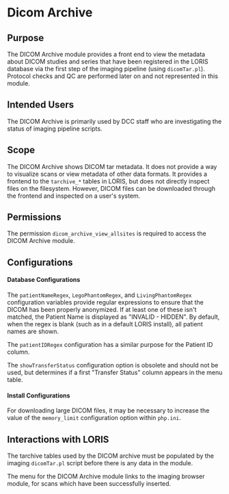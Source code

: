 # Dicom Archive

## Purpose

The DICOM Archive module provides a front end to view the metadata
about DICOM studies and series that have been registered in the
LORIS database via the first step of the imaging pipeline (using
`dicomTar.pl`). Protocol checks and QC are performed later on and not
represented in this module.

## Intended Users

The DICOM Archive is primarily used by DCC staff who are investigating
the status of imaging pipeline scripts.

## Scope

The DICOM Archive shows DICOM tar metadata. It does not provide a
way to visualize scans or view metadata of other data formats. It
provides a frontend to the `tarchive_*` tables in LORIS, but does
not directly inspect files on the filesystem. However, DICOM 
files can be downloaded through the frontend and inspected on a 
user's system.


## Permissions

The permission `dicom_archive_view_allsites` is required to access
the DICOM Archive module.

## Configurations

#### Database Configurations

The `patientNameRegex`, `LegoPhantomRegex`, and `LivingPhantomRegex`
configuration variables provide regular expressions to ensure that
the DICOM has been properly anonymized. If at least one of these
isn't matched, the Patient Name is displayed as "INVALID - HIDDEN".
By default, when the regex is blank (such as in a default LORIS
install), all patient names are shown.

The `patientIDRegex` configuration has a similar purpose for the
Patient ID column.

The `showTransferStatus` configuration option is obsolete and should
not be used, but determines if a first "Transfer Status" column
appears in the menu table.

#### Install Configurations

For downloading large DICOM files, it may be necessary to increase the 
 value of the `memory_limit` configuration option within `php.ini`.
 

## Interactions with LORIS

The tarchive tables used by the DICOM archive must be populated by
the imaging `dicomTar.pl` script before there is any data in the module.

The menu for the DICOM Archive module links to the imaging browser
module, for scans which have been successfully inserted.
